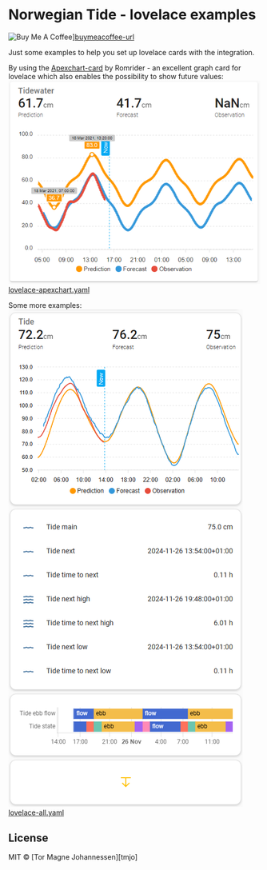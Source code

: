 # Norwegian Tide - lovelace examples
![Buy Me A Coffee][buymeacoffee-image]][buymeacoffee-url]

Just some examples to help you set up lovelace cards with the integration.

By using the [Apexchart-card](https://github.com/RomRider/apexcharts-card) by Romrider - an excellent graph card for lovelace which also enables the possibility to show future values:
![apexchart-card](img/norwegiantide_apexchart.png "apexchart-card")
[lovelace-apexchart.yaml](yaml-code)

Some more examples:
![lovelace](img/norwegiantide_lovelace.png "lovelace")
[lovelace-all.yaml](yaml-code)

## License
MIT © [Tor Magne Johannessen][tmjo]

<!-- Badges -->
[buymeacoffee-url]: https://www.buymeacoffee.com/tmjo
[buymeacoffee-image]: https://img.shields.io/badge/support-buymeacoffee-222222.svg?style=flat-square
